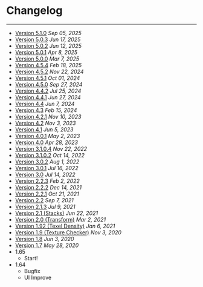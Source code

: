 # Changelog
---
- [Version 5.1.0](changelg/release_note_5.1.0.md) *Sep 05, 2025*
- [Version 5.0.3](changelg/release_note_5.0.3.md) *Jun 17, 2025*
- [Version 5.0.2](changelg/release_note_5.0.2.md) *Jun 12, 2025*
- [Version 5.0.1](changelg/release_note_5.0.1.md) *Apr 8, 2025*
- [Version 5.0.0](changelg/release_note_5.0.0.md) *Mar 7, 2025*
- [Version 4.5.4](changelg/release_note_4.5.4.md) *Feb 18, 2025*
- [Version 4.5.2](changelg/release_note_4.5.2.md) *Nov 22, 2024*
- [Version 4.5.1](changelg/release_note_4.5.1.md) *Oct 01, 2024*
- [Version 4.5.0](changelg/release_note_4.5.0.md) *Sep 27, 2024*
- [Version 4.4.2](changelg/release_note_4.4.1.md) *Jul 25, 2024*
- [Version 4.4.1](changelg/release_note_4.4.1.md) *Jun 27, 2024*
- [Version 4.4](changelg/release_note_4.4.0.md) *Jun 7, 2024*
- [Version 4.3](changelg/release_note_4.3.md) *Feb 15, 2024*
- [Version 4.2.1](changelg/release_note_4.2.1.md) *Nov 10, 2023*
- [Version 4.2](changelg/release_note_4.2.md) *Nov 3, 2023*
- [Version 4.1](changelg/release_note_4.1.md) *Jun 5, 2023*
- [Version 4.0.1](changelg/release_note_4.0.1.md) *May 2, 2023*
- [Version 4.0](changelg/release_note_4.0.md) *Apr 28, 2023*
- [Version 3.1.0.4](changelg/release_note_3.1.1.0.md) *Nov 22, 2022*
- [Version 3.1.0.2](changelg/release_note_3.1.0.2.md) *Oct 14, 2022*
- [Version 3.0.2](changelg/release_note_3.0.2.md) *Aug 1, 2022*
- [Version 3.0.1](changelg/release_note_3.0.1.md) *Jul 16, 2022*
- [Version 3.0](changelg/release_note_3.0.md) *Jul 14, 2022*
- [Version 2.2.3](changelg/release_note_2.2.3.md) *Feb 2, 2022*
- [Version 2.2.2](changelg/release_note_2.2.2.md) *Dec 14, 2021*
- [Version 2.2.1](changelg/release_note_2.2.1.md) *Oct 21, 2021*
- [Version 2.2](changelg/release_note_2.2.md) *Sep 7, 2021*
- [Version 2.1.3](changelg/release_note_2.1.3.md) *Jul 9, 2021*
- [Version 2.1 (Stacks)](changelg/release_note_2.1.md) *Jun 22, 2021*
- [Version 2.0 (Transform)](changelg/release_note_2.0.md) *Mar 2, 2021*
- [Version 1.92 (Texel Density)](changelg/release_note_1.92.md) *Jan 6, 2021*
- [Version 1.9 (Texture Checker)](changelg/release_note_1.9.md) *Nov 3, 2020*
- [Version 1.8](changelg/release_note_1.8.md) *Jun 3, 2020*
- [Version 1.7](changelg/release_note_1.7.md) *May 28, 2020*
- 1.65
    - Start!
- 1.64
    - Bugfix
    - UI Improve